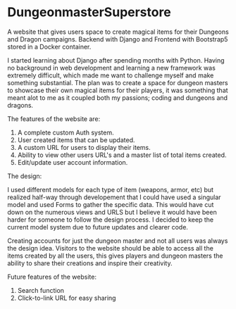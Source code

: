 # DungeonmasterSuperstore
A website that gives users space to create magical items for their Dungeons and Dragon campaigns. Backend with Django and Frontend with Bootstrap5 stored in a Docker container.


I started learning about Django after spending months with Python. Having no background in web development and learning a new framework was extremely difficult, which made me want to challenge myself and make something substantial. The plan was to create a space for dungeon masters to showcase their own magical items for their players, it was something that meant alot to me as it coupled both my passions; coding and dungeons and dragons. 

The features of the website are:
1. A complete custom Auth system.
2. User created items that can be updated. 
3. A custom URL for users to display their items.
4. Ability to view other users URL's and a master list of total items created.
5. Edit/update user account information. 


The design:

I used different models for each type of item (weapons, armor, etc) but realized half-way through developement that I could have used a singular model and used Forms to gather the specific data. This would have cut down on the numerous views and URLS but I believe it would have been harder for someone to follow the design process. I decided to keep the current model system due to future updates and clearer code. 

Creating accounts for just the dungeon master and not all users was always the design idea. Visitors to the website should be able to access all the items created by all the users, this gives players and dungeon masters the ability to share their creations and inspire their creativity. 

Future features of the website:
1. Search function
2. Click-to-link URL for easy sharing
